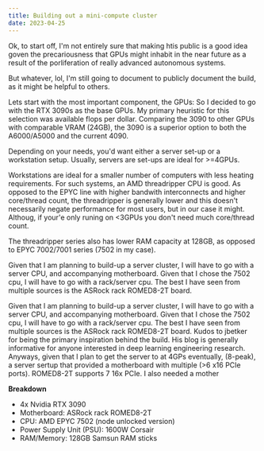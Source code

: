 ```yaml
---
title: Building out a mini-compute cluster
date: 2023-04-25
---
```


Ok, to start off, I'm not entirely sure that making htis public is a good idea goven the precariousness that GPUs might inhabit in the near future as a result of the porliferation of really advanced autonomous systems.

But whatever, lol, I'm still going to document to publicly document the build, as it might be helpful to others.

Lets start with the most important component, the GPUs:
So I decided to go with the RTX 3090s as the base GPUs. My primary heuristic for this selection was available flops per dollar. Comparing the 3090 to other GPUs with comparable VRAM (24GB), the 3090 is a superior option to both the A6000/A5000 and the current 4090.


Depending on your needs, you'd want either a server set-up or a workstation setup. Usually, servers are set-ups are ideal for >=4GPUs. 



Workstations are ideal for a smaller number of computers with less heating requirements. For such systems, an AMD threadripper CPU is good. As opposed to the EPYC line with higher bandwith interconnects and higher core/thread count, the threadripper is generally lower and this doesn't necessarily negate performance for most users, but in our case it might. Althoug, if your'e only runing on <3GPUs you don't need much core/thread count. 

The threadripper series also has lower RAM capacity at 128GB, as opposed to EPYC 7002/7001 series (7502 in my case).

Given that I am planning to build-up a server cluster, I will have to go with a server CPU, and accompanying motherboard. Given that I chose the 7502 cpu, I will have to go with a rack/server cpu. The best I have seen from multiple sources is the ASRock rack ROMED8-2T board.



Given that I am planning to build-up a server cluster, I will have to go with a server CPU, and accompanying motherboard. Given that I chose the 7502 cpu, I will have to go with a rack/server cpu. The best I have seen from multiple sources is the ASRock rack ROMED8-2T board. Kudos to jbetker for being the primary inspiration behind the build. His blog is generally informative for anyone interested in deep learning engineering research.
Anyways, given that I plan to get the server to at 4GPs eventually, (8-peak), a server sertup that provided a motherboard with multiple (>6 x16 PCIe ports). ROMED8-2T supports 7 16x PCIe. I also needed a mother



**Breakdown**
- 4x Nvidia RTX 3090 
- Motherboard: ASRock rack ROMED8-2T
- CPU: AMD EPYC 7502 (node unlocked version)
- Power Supply Unit (PSU): 1600W Corsair
- RAM/Memory: 128GB Samsun RAM sticks